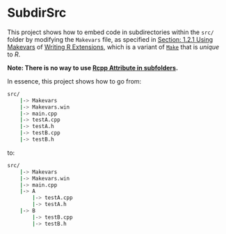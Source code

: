 # SubdirSrc

This project shows how to embed code in subdirectories within the `src/` folder by modifying the `Makevars` file, as specified in [Section: 1.2.1 Using Makevars](https://cran.r-project.org/doc/manuals/r-release/R-exts.html#Using-Makevars) of [Writing R Extensions](https://cran.r-project.org/doc/manuals/r-release/R-exts.html), which is a variant of [`Make`](https://www.gnu.org/software/make/manual/make.html) that is _unique_ to _R_.

**Note: There is no way to use [Rcpp Attribute in subfolders](http://lists.r-forge.r-project.org/pipermail/rcpp-devel/2015-March/008473.html).**

In essence, this project shows how to go from:

```bash
src/
    |-> Makevars
    |-> Makevars.win
    |-> main.cpp
    |-> testA.cpp
    |-> testA.h
    |-> testB.cpp
    |-> testB.h
```

to: 


```bash
src/
    |-> Makevars
    |-> Makevars.win
    |-> main.cpp
    |-> A
        |-> testA.cpp
        |-> testA.h
    |-> B
        |-> testB.cpp
        |-> testB.h
```
